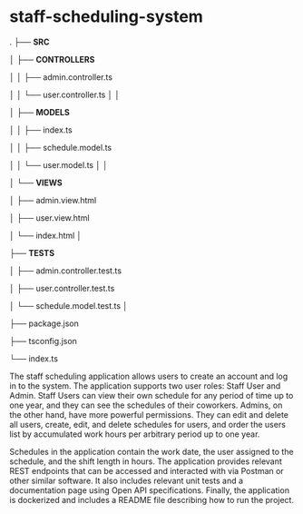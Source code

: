 # staff-scheduling-system

.
├── **SRC**

│   ├── **CONTROLLERS**

│   │   ├── admin.controller.ts

│   │   └── user.controller.ts
│   │

│   ├── **MODELS**

│   │   ├── index.ts

│   │   ├── schedule.model.ts

│   │   └── user.model.ts
│   │

│   └── **VIEWS**

│       ├── admin.view.html

│       ├── user.view.html

│       └── index.html
│

├── **TESTS**

│   ├── admin.controller.test.ts

│   ├── user.controller.test.ts

│   └── schedule.model.test.ts
│

├── package.json

├── tsconfig.json

└── index.ts



The staff scheduling application allows users to create an account and log in to the system. The application supports two user roles: Staff User and Admin. Staff Users can view their own schedule for any period of time up to one year, and they can see the schedules of their coworkers. Admins, on the other hand, have more powerful permissions. They can edit and delete all users, create, edit, and delete schedules for users, and order the users list by accumulated work hours per arbitrary period up to one year.

Schedules in the application contain the work date, the user assigned to the schedule, and the shift length in hours. The application provides relevant REST endpoints that can be accessed and interacted with via Postman or other similar software. It also includes relevant unit tests and a documentation page using Open API specifications. Finally, the application is dockerized and includes a README file describing how to run the project.

